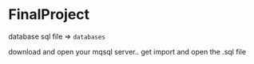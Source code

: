 # FinalProject


database sql file => ```databases``` 

download and open your mqsql server..
get import and open the .sql file
